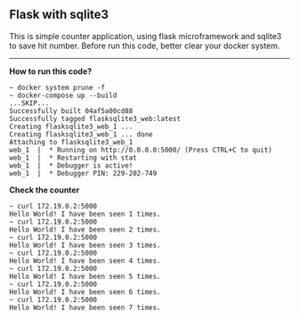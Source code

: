 ## Flask with sqlite3

This is simple counter application, using flask microframework and sqlite3 to save hit number.
Before run this code, better clear your docker system.

---

**How to run this code?**
```
~ docker system prune -f
~ docker-compose up --build
...SKIP...
Successfully built 04af5a00cd88
Successfully tagged flasksqlite3_web:latest
Creating flasksqlite3_web_1 ... 
Creating flasksqlite3_web_1 ... done
Attaching to flasksqlite3_web_1
web_1  |  * Running on http://0.0.0.0:5000/ (Press CTRL+C to quit)
web_1  |  * Restarting with stat
web_1  |  * Debugger is active!
web_1  |  * Debugger PIN: 229-202-749
```

**Check the counter**
```
~ curl 172.19.0.2:5000    
Hello World! I have been seen 1 times.
~ curl 172.19.0.2:5000
Hello World! I have been seen 2 times.
~ curl 172.19.0.2:5000
Hello World! I have been seen 3 times.
~ curl 172.19.0.2:5000
Hello World! I have been seen 4 times.
~ curl 172.19.0.2:5000
Hello World! I have been seen 5 times.
~ curl 172.19.0.2:5000
Hello World! I have been seen 6 times.
~ curl 172.19.0.2:5000
Hello World! I have been seen 7 times.
```

